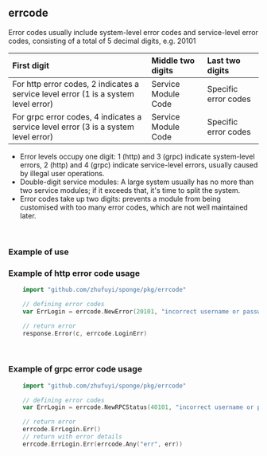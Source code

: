 ## errcode

Error codes usually include system-level error codes and service-level error codes, consisting of a total of 5 decimal digits, e.g. 20101

| First digit                       | Middle two digits | Last two digits |
|:----------------------------|:-------|:-------|
| For http error codes, 2 indicates a service level error (1 is a system level error) | Service Module Code | Specific error codes |
| For grpc error codes, 4 indicates a service level error (3 is a system level error) | Service Module Code | Specific error codes |

- Error levels occupy one digit: 1 (http) and 3 (grpc) indicate system-level errors, 2 (http) and 4 (grpc) indicate service-level errors, usually caused by illegal user operations.
- Double-digit service modules: A large system usually has no more than two service modules; if it exceeds that, it's time to split the system.
- Error codes take up two digits: prevents a module from being customised with too many error codes, which are not well maintained later.

<br>

### Example of use

### Example of http error code usage

```go
    import "github.com/zhufuyi/sponge/pkg/errcode"

    // defining error codes
    var ErrLogin = errcode.NewError(20101, "incorrect username or password")

    // return error
    response.Error(c, errcode.LoginErr)
```

<br>

### Example of grpc error code usage

```go
    import "github.com/zhufuyi/sponge/pkg/errcode"

    // defining error codes
    var ErrLogin = errcode.NewRPCStatus(40101, "incorrect username or password")

    // return error
    errcode.ErrLogin.Err()
    // return with error details
    errcode.ErrLogin.Err(errcode.Any("err", err))
```